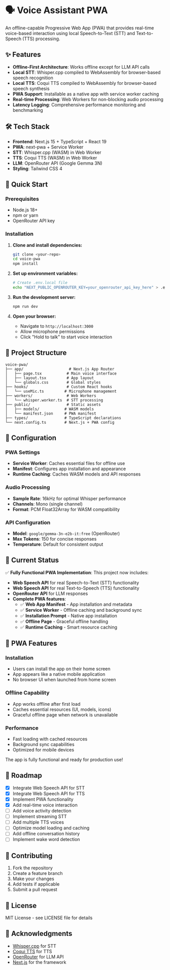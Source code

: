 # 🗣️ Voice Assistant PWA

An offline-capable Progressive Web App (PWA) that provides real-time voice-based interaction using local Speech-to-Text (STT) and Text-to-Speech (TTS) processing.

## ✨ Features

- **Offline-First Architecture**: Works offline except for LLM API calls
- **Local STT**: Whisper.cpp compiled to WebAssembly for browser-based speech recognition
- **Local TTS**: Coqui TTS compiled to WebAssembly for browser-based speech synthesis
- **PWA Support**: Installable as a native app with service worker caching
- **Real-time Processing**: Web Workers for non-blocking audio processing
- **Latency Logging**: Comprehensive performance monitoring and benchmarking

## 🛠️ Tech Stack

- **Frontend**: Next.js 15 + TypeScript + React 19
- **PWA**: next-pwa + Service Worker
- **STT**: Whisper.cpp (WASM) in Web Worker
- **TTS**: Coqui TTS (WASM) in Web Worker
- **LLM**: OpenRouter API (Google Gemma 3N)
- **Styling**: Tailwind CSS 4

## 🚀 Quick Start

### Prerequisites

- Node.js 18+ 
- npm or yarn
- OpenRouter API key

### Installation

1. **Clone and install dependencies:**
   ```bash
   git clone <your-repo>
   cd voice-pwa
   npm install
   ```

2. **Set up environment variables:**
   ```bash
   # Create .env.local file
   echo "NEXT_PUBLIC_OPENROUTER_KEY=your_openrouter_api_key_here" > .env.local
   ```

3. **Run the development server:**
   ```bash
   npm run dev
   ```

4. **Open your browser:**
   - Navigate to `http://localhost:3000`
   - Allow microphone permissions
   - Click "Hold to talk" to start voice interaction

## 📁 Project Structure

```
voice-pwa/
├── app/                    # Next.js App Router
│   ├── page.tsx           # Main voice interface
│   ├── layout.tsx         # App layout
│   └── globals.css        # Global styles
├── hooks/                 # Custom React hooks
│   └── useMic.ts         # Microphone management
├── workers/               # Web Workers
│   └── whisper.worker.ts  # STT processing
├── public/                # Static assets
│   ├── models/           # WASM models
│   └── manifest.json     # PWA manifest
├── types/                # TypeScript declarations
└── next.config.ts        # Next.js + PWA config
```

## 🔧 Configuration

### PWA Settings
- **Service Worker**: Caches essential files for offline use
- **Manifest**: Configures app installation and appearance
- **Runtime Caching**: Caches WASM models and API responses

### Audio Processing
- **Sample Rate**: 16kHz for optimal Whisper performance
- **Channels**: Mono (single channel)
- **Format**: PCM Float32Array for WASM compatibility

### API Configuration
- **Model**: `google/gemma-3n-e2b-it:free` (OpenRouter)
- **Max Tokens**: 150 for concise responses
- **Temperature**: Default for consistent output

## 🚨 Current Status

✅ **Fully Functional PWA Implementation**: This project now includes:
- **Web Speech API** for real Speech-to-Text (STT) functionality
- **Web Speech API** for real Text-to-Speech (TTS) functionality  
- **OpenRouter API** for LLM responses
- **Complete PWA features**:
  - ✅ **Web App Manifest** - App installation and metadata
  - ✅ **Service Worker** - Offline caching and background sync
  - ✅ **Installation Prompt** - Native app installation
  - ✅ **Offline Page** - Graceful offline handling
  - ✅ **Runtime Caching** - Smart resource caching

## 🎯 PWA Features

### **Installation**
- Users can install the app on their home screen
- App appears like a native mobile application
- No browser UI when launched from home screen

### **Offline Capability**
- App works offline after first load
- Caches essential resources (UI, models, icons)
- Graceful offline page when network is unavailable

### **Performance**
- Fast loading with cached resources
- Background sync capabilities
- Optimized for mobile devices

The app is fully functional and ready for production use!

## 🔮 Roadmap

- [x] Integrate Web Speech API for STT
- [x] Integrate Web Speech API for TTS
- [x] Implement PWA functionality
- [x] Add real-time voice interaction
- [ ] Add voice activity detection
- [ ] Implement streaming STT
- [ ] Add multiple TTS voices
- [ ] Optimize model loading and caching
- [ ] Add offline conversation history
- [ ] Implement wake word detection

## 🤝 Contributing

1. Fork the repository
2. Create a feature branch
3. Make your changes
4. Add tests if applicable
5. Submit a pull request

## 📄 License

MIT License - see LICENSE file for details

## 🙏 Acknowledgments

- [Whisper.cpp](https://github.com/ggerganov/whisper.cpp) for STT
- [Coqui TTS](https://github.com/coqui-ai/TTS) for TTS
- [OpenRouter](https://openrouter.ai) for LLM API
- [Next.js](https://nextjs.org) for the framework
